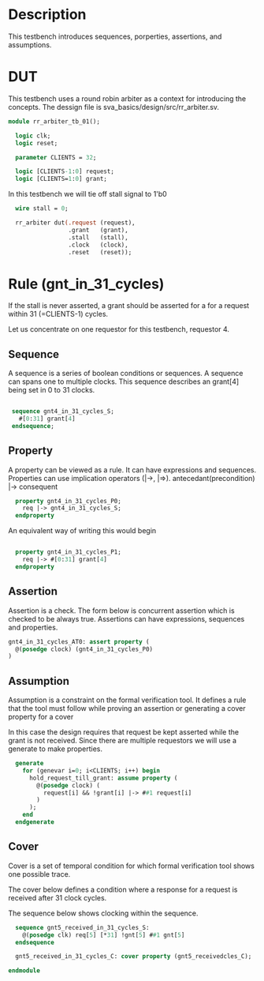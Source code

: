 # Description
This testbench introduces sequences, porperties, assertions, and assumptions.

# DUT
This testbench uses a round robin arbiter as a context for introducing the
concepts. The dessign file is sva_basics/design/src/rr_arbiter.sv.

```sv
module rr_arbiter_tb_01();

  logic clk;
  logic reset;

  parameter CLIENTS = 32;

  logic [CLIENTS-1:0] request;
  logic [CLIENTS=1:0] grant;

```
In this testbench we will tie off stall signal to 1'b0
```sv
  wire stall = 0;

  rr_arbiter dut(.request (request),
                 .grant   (grant),
                 .stall   (stall),
                 .clock   (clock),
                 .reset   (reset));

```
# Rule (gnt_in_31_cycles)
If the stall is never asserted, a grant should be asserted for a
for a request within 31 (=CLIENTS-1) cycles.

Let us concentrate on one requestor for this testbench, requestor 4.

## Sequence
A sequence is a series of boolean conditions or sequences. A sequence
can spans one to multiple clocks.
This sequence describes an grant[4] being set in 0 to 31 clocks.
```sv

 sequence gnt4_in_31_cycles_S;
   #[0:31] grant[4]
 endsequence;

```
## Property
A property can be viewed as a rule. It can have expressions and sequences.
Properties can use implication operators (|->, |=>).
antecedant(precondition) |-> consequent
```sv
  property gnt4_in_31_cycles_P0;
    req |-> gnt4_in_31_cycles_S;
  endproperty

```
An equivalent way of writing this would begin
```sv

  property gnt4_in_31_cycles_P1;
    req |-> #[0:31] grant[4]
  endproperty

```
## Assertion
Assertion is a check. The form below is concurrent assertion which
is checked to be always true.
Assertions can have expressions, sequences and properties.
```sv
gnt4_in_31_cycles_AT0: assert property (
  @(posedge clock) (gnt4_in_31_cycles_P0)
)

```
## Assumption
Assumption is a constraint on the formal verification tool.
It defines a rule that the tool must follow while proving
an assertion or generating a cover property for a cover

In this case the design requires that request be kept
asserted while the grant is not received.
Since there are multiple requestors we will use a generate
to make properties.
```sv
  generate
    for (genevar i=0; i<CLIENTS; i++) begin
      hold_request_till_grant: assume property (
        @(posedge clock) (
          request[i] && !grant[i] |-> ##1 request[i]
        )
      );
    end
  endgenerate

```
## Cover
Cover is a set of temporal condition for which formal
verification tool shows one possible trace.

The cover below defines a condition where a response
for a request is received after 31 clock cycles.

The sequence below shows clocking within the sequence.
```sv
  sequence gnt5_received_in_31_cycles_S:
    @(posedge clk) req[5] [*31] !gnt[5] ##1 gnt[5]
  endsequence

  gnt5_received_in_31_cycles_C: cover property (gnt5_receivedcles_C);

endmodule
```
